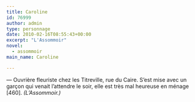 ```yaml
---
title: Caroline
id: 76999
author: admin
type: personnage
date: 2010-02-16T08:55:43+00:00
excerpt: "L'Assommoir"
novel:
  - assommoir
main_name: Caroline

---
```

— Ouvrière fleuriste chez les Titreville, rue du Caire. S&rsquo;est mise avec un garçon qui venait l&rsquo;attendre le soir, elle est très mal heureuse en ménage [460]. _(L&rsquo;Assommoir.)_